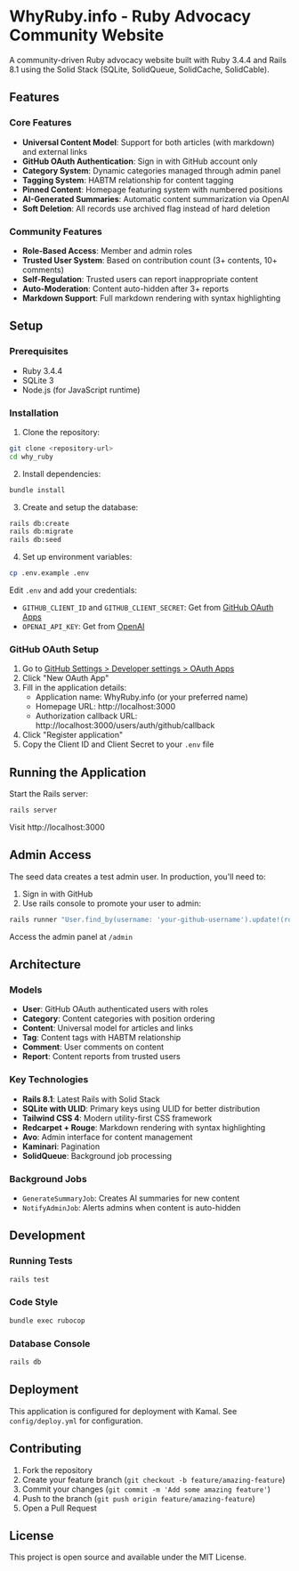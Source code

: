 # WhyRuby.info - Ruby Advocacy Community Website

A community-driven Ruby advocacy website built with Ruby 3.4.4 and Rails 8.1 using the Solid Stack (SQLite, SolidQueue, SolidCache, SolidCable).

## Features

### Core Features
- **Universal Content Model**: Support for both articles (with markdown) and external links
- **GitHub OAuth Authentication**: Sign in with GitHub account only
- **Category System**: Dynamic categories managed through admin panel
- **Tagging System**: HABTM relationship for content tagging
- **Pinned Content**: Homepage featuring system with numbered positions
- **AI-Generated Summaries**: Automatic content summarization via OpenAI
- **Soft Deletion**: All records use archived flag instead of hard deletion

### Community Features
- **Role-Based Access**: Member and admin roles
- **Trusted User System**: Based on contribution count (3+ contents, 10+ comments)
- **Self-Regulation**: Trusted users can report inappropriate content
- **Auto-Moderation**: Content auto-hidden after 3+ reports
- **Markdown Support**: Full markdown rendering with syntax highlighting

## Setup

### Prerequisites
- Ruby 3.4.4
- SQLite 3
- Node.js (for JavaScript runtime)

### Installation

1. Clone the repository:
```bash
git clone <repository-url>
cd why_ruby
```

2. Install dependencies:
```bash
bundle install
```

3. Create and setup the database:
```bash
rails db:create
rails db:migrate
rails db:seed
```

4. Set up environment variables:
```bash
cp .env.example .env
```

Edit `.env` and add your credentials:
- `GITHUB_CLIENT_ID` and `GITHUB_CLIENT_SECRET`: Get from [GitHub OAuth Apps](https://github.com/settings/developers)
- `OPENAI_API_KEY`: Get from [OpenAI](https://platform.openai.com/api-keys)

### GitHub OAuth Setup

1. Go to [GitHub Settings > Developer settings > OAuth Apps](https://github.com/settings/developers)
2. Click "New OAuth App"
3. Fill in the application details:
   - Application name: WhyRuby.info (or your preferred name)
   - Homepage URL: http://localhost:3000
   - Authorization callback URL: http://localhost:3000/users/auth/github/callback
4. Click "Register application"
5. Copy the Client ID and Client Secret to your `.env` file

## Running the Application

Start the Rails server:
```bash
rails server
```

Visit http://localhost:3000

## Admin Access

The seed data creates a test admin user. In production, you'll need to:
1. Sign in with GitHub
2. Use rails console to promote your user to admin:
```bash
rails runner "User.find_by(username: 'your-github-username').update!(role: :admin)"
```

Access the admin panel at `/admin`

## Architecture

### Models
- **User**: GitHub OAuth authenticated users with roles
- **Category**: Content categories with position ordering
- **Content**: Universal model for articles and links
- **Tag**: Content tags with HABTM relationship
- **Comment**: User comments on content
- **Report**: Content reports from trusted users

### Key Technologies
- **Rails 8.1**: Latest Rails with Solid Stack
- **SQLite with ULID**: Primary keys using ULID for better distribution
- **Tailwind CSS 4**: Modern utility-first CSS framework
- **Redcarpet + Rouge**: Markdown rendering with syntax highlighting
- **Avo**: Admin interface for content management
- **Kaminari**: Pagination
- **SolidQueue**: Background job processing

### Background Jobs
- `GenerateSummaryJob`: Creates AI summaries for new content
- `NotifyAdminJob`: Alerts admins when content is auto-hidden

## Development

### Running Tests
```bash
rails test
```

### Code Style
```bash
bundle exec rubocop
```

### Database Console
```bash
rails db
```

## Deployment

This application is configured for deployment with Kamal. See `config/deploy.yml` for configuration.

## Contributing

1. Fork the repository
2. Create your feature branch (`git checkout -b feature/amazing-feature`)
3. Commit your changes (`git commit -m 'Add some amazing feature'`)
4. Push to the branch (`git push origin feature/amazing-feature`)
5. Open a Pull Request

## License

This project is open source and available under the MIT License.
